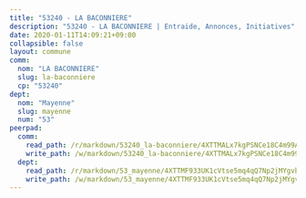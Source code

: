 ```yaml
---
title: "53240 - LA BACONNIERE"
description: "53240 - LA BACONNIERE | Entraide, Annonces, Initiatives"
date: 2020-01-11T14:09:21+09:00
collapsible: false
layout: commune
comm:
  nom: "LA BACONNIERE"
  slug: la-baconniere
  cp: "53240"
dept:
  nom: "Mayenne"
  slug: mayenne
  num: "53"
peerpad:
  comm:
    read_path: /r/markdown/53240_la-baconniere/4XTTMALx7kgPSNCe18C4m99A2CKuB9JZbDQqdfJRmbsBit6Uh
    write_path: /w/markdown/53240_la-baconniere/4XTTMALx7kgPSNCe18C4m99A2CKuB9JZbDQqdfJRmbsBit6Uh-K3TgU7uCzCggGEw5zWzXxDgWAvPHfYWbLFMd3cgBiJ7C7PtNhVNm2Qy1wXrtuaZzWCV217jwRHJ5G3ytjHGv2pHMeKKQN3kx3VuuRvkR3wgAA7x1NHheSb2KiJ3bZMRVXzpjMuxV
  dept:
    read_path: /r/markdown/53_mayenne/4XTTMF933UK1cVtse5mq4qQ7Np2jMYgvbp6qouY9MWyoeWY43
    write_path: /w/markdown/53_mayenne/4XTTMF933UK1cVtse5mq4qQ7Np2jMYgvbp6qouY9MWyoeWY43-K3TgUcgqTBNoSTxPqkZ94HV7ydPjBnvnBue9tEiK9jakhdXjxdo4Br4iK1oa2CDh4yEVWX1tFyjU9wvcKRuNLDocpAE5TJXkqSv2docSVtfLpqmkB6Zf1obqgGj7oAqY4ytCV5Es
---
```


